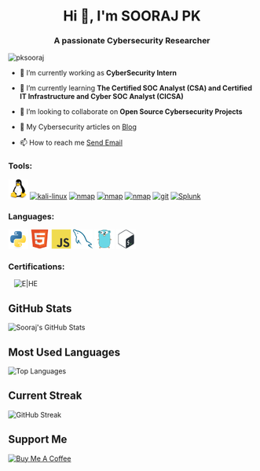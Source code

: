 <h1 align="center">Hi 👋, I'm SOORAJ PK</h1>
<h3 align="center">A passionate Cybersecurity Researcher</h3>

<p align="left"> <img src="https://komarev.com/ghpvc/?username=pksooraj&label=Profile%20views&color=0e75b6&style=flat" alt="pksooraj" /> </p>

- 🔭 I’m currently working as **CyberSecurity Intern**

- 🌱 I’m currently learning **The Certified SOC Analyst (CSA) and Certified IT Infrastructure and Cyber SOC Analyst (CICSA)**

- 👯 I’m looking to collaborate on **Open Source Cybersecurity Projects**

- 📝 My Cybersecurity  articles on <a href="http://medium.com/@soorajpk"> Blog </a>

- 📫 How to reach me <a href="mailto:soorajpk.proton.me ">Send Email</a>

<!-- - 📄 Know about my experiences [https://your-resume-link.com](https://your-resume-link.com) -->


<h3 align="left"> Tools:</h3>
<p align="left"> 

<a href="https://www.linux.org/" target="_blank"><img src="https://raw.githubusercontent.com/devicons/devicon/master/icons/linux/linux-original.svg" alt="linux" width="40" height="40"/></a> 
<a href="https://www.kali.org" target="_blank"> <img src="https://www.kali.org/images/kali-dragon-icon.svg" alt="kali-linux" width="40" height="40"/></a>
<a href="https://nmap.org" target="_blank"> <img src="https://nmap.org/images/nmap-logo-256x256.png" alt="nmap" width="40" height="40"/></a>
<a href="https://www.metasploit.com/" target="_blank"> <img src="https://www.metasploit.com/includes/images/metasploit-r7-logo.svg" alt="nmap" width="40" height="40"/></a>
<a href="https://portswigger.net/burp" target="_blank"> <img src="https://portswigger.net/images/burp-suite-small.svg" alt="nmap" width="40" height="40"/></a>
<a href="https://git-scm.com/" target="_blank"> <img src="https://www.vectorlogo.zone/logos/git-scm/git-scm-icon.svg" alt="git" width="40" height="40"/></a> 
<a href="https://www.splunk.com/en_us/products/splunk-enterprise.html" target="_blank"><img src="https://www.vectorlogo.zone/logos/splunk/splunk-icon.svg" alt="Splunk" width="40" height="40"/></a>

</p>
<h3 align="left">Languages:</h3>
<p align="left"> 
<a href="https://www.python.org" target="_blank"><img src="https://raw.githubusercontent.com/devicons/devicon/master/icons/python/python-original.svg" alt="python" width="40" height="40"/></a> 
<a href="https://www.w3.org/html/" target="_blank"><img src="https://raw.githubusercontent.com/devicons/devicon/master/icons/html5/html5-original.svg" alt="html" width="40" height="40"/></a>
<a href="https://www.javascript.com" target="_blank"><img src="https://raw.githubusercontent.com/devicons/devicon/master/icons/javascript/javascript-original.svg" alt="javascript" width="40" height="40"/></a>
<a href="https://www.mysql.com" target="_blank"><img src="https://raw.githubusercontent.com/devicons/devicon/master/icons/mysql/mysql-original.svg" alt="mysql" width="40" height="40"/></a>
<a href="https://golang.org" target="_blank"><img src="https://raw.githubusercontent.com/devicons/devicon/master/icons/go/go-original.svg" alt="go" width="40" height="40"/></a>
<a href="https://www.gnu.org/software/bash/" target="_blank"><img src="https://raw.githubusercontent.com/devicons/devicon/master/icons/bash/bash-original.svg" alt="bash" width="40" height="40"/></a>




  
</p>

<h3 align="left">Certifications:</h3>
<p align="left">
  <!--
<img src="https://www.eccouncil.org/wp-content/uploads/2023/01/logo-small-size-12.png" alt="C|SA Logo" width="100"/> 
  &nbsp;&nbsp;
<img src="https://redteamacademy.com/wp-content/uploads/2022/10/LOGO-7.jpg" alt="CICSA Logo" width="100"/>    -->
&nbsp;&nbsp;
<img src="https://www.eccouncil.org/wp-content/uploads/2023/01/logo-small-size-18.png" alt="E|HE" width="100"/>
&nbsp;&nbsp;
   <!--
<img src="https://www.eccouncil.org/wp-content/uploads/2023/01/logo-small-size-12.png" alt="C|SA" width="100"/>
&nbsp;&nbsp;
<img src="https://www.eccouncil.org/wp-content/uploads/2023/02/NDE-logo-dark.png" alt="N|DE" width="100"/>
  
</p>
<h3 align="left">Social:</h3>
<p align="left">
<a href="https://linkedin.com/in/soorajpk" target="blank"><img align="center" src="https://cdn.jsdelivr.net/npm/simple-icons@3.0.1/icons/linkedin.svg" alt="your-profile" height="30" width="40" /></a>
<a href="https://medium.com/@soorajpk" target="blank"><img align="center" src="https://cdn.jsdelivr.net/npm/simple-icons@3.0.1/icons/medium.svg" alt="@your-profile" height="30" width="40" /></a> 
<a href="https://instagram.com/soorajpk_" target="blank"><img align="center" src="https://cdn.jsdelivr.net/npm/simple-icons@3.0.1/icons/instagram.svg" alt="instagram-profile" height="30" width="40" /></a>
<a href="https://discord.gg/2hTgG26PEg" target="blank"><img align="center" src="https://cdn.jsdelivr.net/npm/simple-icons@3.0.1/icons/discord.svg" alt="discord-server" height="30" width="40" /></a>
<a href="https://youtube.com/@codenamepk" target="blank"><img align="center" src="https://cdn.jsdelivr.net/npm/simple-icons@3.0.1/icons/youtube.svg" alt="youtube-channel" height="30" width="40" /></a>
  <a href="https://github.com/pksooraj" target="blank"><img align="center" src="https://cdn.jsdelivr.net/npm/simple-icons@3.0.1/icons/github.svg" alt="youtube-channel" height="30" width="40" /></a>
</p>

<!--
<h3 align="left">Projects:</h3>
<p align="left">
<a href="https://github.com/pksooraj/network-intrusion-detection-system"><img src="https://github-readme-stats.vercel.app/api/pin/?username=your-username&repo=network-intrusion-detection-system" /></a>
</p>
<!--
<h3 align="left">Writeups:</h3>
<p align="left">
<a href="https://github.com/your-username/ctf-sql-injection"><img src="https://github-readme-stats.vercel.app/api/pin/?username=your-username&repo=ctf-sql-injection" /></a>

</p>


<!--  <p>&nbsp;<img align="center" src="https://github-readme-stats.vercel.app/api?username=your-username&show_icons=true&locale=en" alt="your-username" /></p>

-->
## GitHub Stats
![Sooraj's GitHub Stats](https://github-readme-stats.vercel.app/api?username=pksooraj&show_icons=true&theme=radical)

## Most Used Languages
![Top Languages](https://github-readme-stats.vercel.app/api/top-langs/?username=pksooraj&layout=compact&theme=radical)

## Current Streak
![GitHub Streak](https://github-readme-streak-stats.herokuapp.com/?user=pksooraj&theme=radical)

## Support Me

<a href="https://www.buymeacoffee.com/soorajpk" target="_blank"><img src="https://cdn.buymeacoffee.com/buttons/v2/default-yellow.png" alt="Buy Me A Coffee" width="200" /></a>
